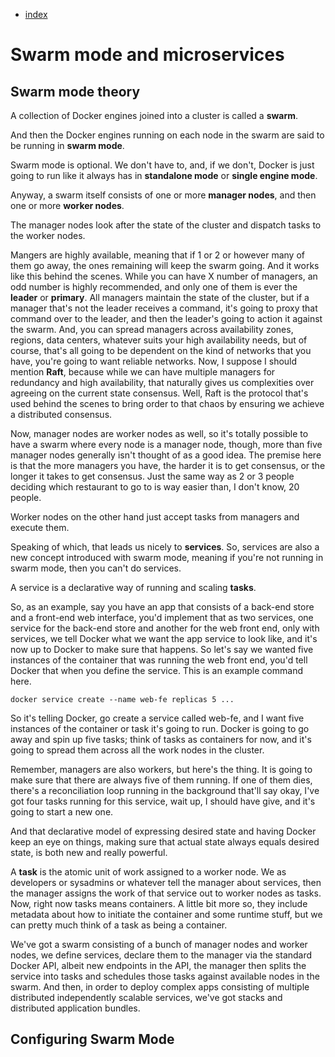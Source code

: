 - [index](https://github.com/KiraDiShira/Docker/blob/master/README.md#docker)

# Swarm mode and microservices

## Swarm mode theory

A collection of Docker engines joined into a cluster is called a **swarm**. 

And then the Docker engines running on each node in the swarm are said to be running in **swarm mode**.

Swarm mode is optional. We don't have to, and, if we don't, Docker is just going to run like it always has in **standalone mode** or **single engine mode**.

Anyway, a swarm itself consists of one or more **manager nodes**, and then one or more **worker nodes**.

The manager nodes look after the state of the cluster and dispatch tasks to the worker nodes.

Mangers are highly available, meaning that if 1 or 2 or however many of them go away, the ones remaining will keep the swarm going. And it works like this behind the scenes. While you can have X number of managers, an odd number is highly recommended, and only one of them is ever the **leader** or **primary**. All managers maintain the state of the cluster, but if a manager that's not the leader receives a command, it's going to proxy that command over to the leader, and then the leader's going to action it against the swarm. And, you can spread managers across availability zones, regions, data centers, whatever suits your high availability needs, but of course, that's all going to be dependent on the kind of networks that you have, you're going to want reliable networks. Now, I suppose I should mention **Raft**, because while we can have multiple managers for redundancy and high availability, that naturally gives us complexities over agreeing on the current state consensus. Well, Raft is the protocol that's used behind the scenes to bring order to that chaos by ensuring we achieve a distributed consensus. 

Now, manager nodes are worker nodes as well, so it's totally possible to have a swarm where every node is a manager node, though, more than five manager nodes generally isn't thought of as a good idea. The premise here is that the more managers you have, the harder it is to get consensus, or the longer it takes to get consensus. Just the same way as 2 or 3 people deciding which restaurant to go to is way easier than, I don't know, 20 people.

Worker nodes on the other hand just accept tasks from managers and execute them.

Speaking of which, that leads us nicely to **services**. So, services are also a new concept introduced with swarm mode, meaning if you're not running in swarm mode, then you can't do services.

A service is a declarative way of running and scaling **tasks**. 

So, as an example, say you have an app that consists of a back-end store and a front-end web interface, you'd implement that as two services, one service for the back-end store and another for the web front end, only with services, we tell Docker what we want the app service to look like, and it's now up to Docker to make sure that happens. So let's say we wanted five instances of the container that was running the web front end, you'd tell Docker that when you define the service. This is an example command here.

```
docker service create --name web-fe replicas 5 ...
```

So it's telling Docker, go create a service called web-fe, and I want five instances of the container or task it's going to run. Docker is going to go away and spin up five tasks; think of tasks as containers for now, and it's going to spread them across all the work nodes in the cluster. 

Remember, managers are also workers, but here's the thing. It is going to make sure that there are always five of them running. If one of them dies, there's a reconciliation loop running in the background that'll say okay, I've got four tasks running for this service, wait up, I should have give, and it's going to start a new one. 

And that declarative model of expressing desired state and having Docker keep an eye on things, making sure that actual state always equals desired state, is both new and really powerful.

A **task** is the atomic unit of work assigned to a worker node. We as developers or sysadmins or whatever tell the manager about services, then the manager assigns the work of that service out to worker nodes as tasks. Now, right now tasks means containers. A little bit more so, they include metadata about how to initiate the container and some runtime stuff, but we can pretty much think of a task as being a container. 

We've got a swarm consisting of a bunch of manager nodes and worker nodes, we define services, declare them to the manager via the standard Docker API, albeit new endpoints in the API, the manager then splits the service into tasks and schedules those tasks against available nodes in the swarm. And then, in order to deploy complex apps consisting of multiple distributed independently scalable services, we've got stacks and distributed application bundles.

## Configuring Swarm Mode
